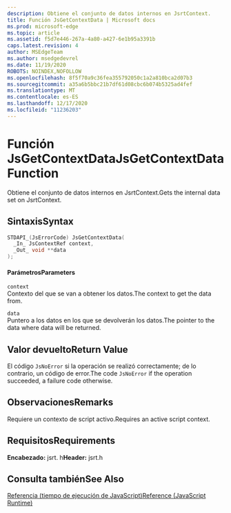 ```yaml
---
description: Obtiene el conjunto de datos internos en JsrtContext.
title: Función JsGetContextData | Microsoft docs
ms.prod: microsoft-edge
ms.topic: article
ms.assetid: f5d7e446-267a-4a80-a427-6e1b95a3391b
caps.latest.revision: 4
author: MSEdgeTeam
ms.author: msedgedevrel
ms.date: 11/19/2020
ROBOTS: NOINDEX,NOFOLLOW
ms.openlocfilehash: 8f5f70a9c36fea355792050c1a2a810bca2d07b3
ms.sourcegitcommit: a35a6b5bbc21b7df61d08cbc6b074b5325ad4fef
ms.translationtype: MT
ms.contentlocale: es-ES
ms.lasthandoff: 12/17/2020
ms.locfileid: "11236203"
---
```

# <span data-ttu-id="b74e3-103">Función JsGetContextData</span><span class="sxs-lookup"><span data-stu-id="b74e3-103">JsGetContextData Function</span></span>

<span data-ttu-id="b74e3-104">Obtiene el conjunto de datos internos en JsrtContext.</span><span class="sxs-lookup"><span data-stu-id="b74e3-104">Gets the internal data set on JsrtContext.</span></span>  
  
## <span data-ttu-id="b74e3-105">Sintaxis</span><span class="sxs-lookup"><span data-stu-id="b74e3-105">Syntax</span></span>  
  
```cpp  
STDAPI_(JsErrorCode) JsGetContextData(  
  _In_ JsContextRef context,  
  _Out_ void **data  
);  
```  
  
#### <span data-ttu-id="b74e3-106">Parámetros</span><span class="sxs-lookup"><span data-stu-id="b74e3-106">Parameters</span></span>  
 `context`  
 <span data-ttu-id="b74e3-107">Contexto del que se van a obtener los datos.</span><span class="sxs-lookup"><span data-stu-id="b74e3-107">The context to get the data from.</span></span>  
  
 `data`  
 <span data-ttu-id="b74e3-108">Puntero a los datos en los que se devolverán los datos.</span><span class="sxs-lookup"><span data-stu-id="b74e3-108">The pointer to the data where data will be returned.</span></span>  
  
## <span data-ttu-id="b74e3-109">Valor devuelto</span><span class="sxs-lookup"><span data-stu-id="b74e3-109">Return Value</span></span>  
 <span data-ttu-id="b74e3-110">El código `JsNoError` si la operación se realizó correctamente; de lo contrario, un código de error.</span><span class="sxs-lookup"><span data-stu-id="b74e3-110">The code `JsNoError` if the operation succeeded, a failure code otherwise.</span></span>  
  
## <span data-ttu-id="b74e3-111">Observaciones</span><span class="sxs-lookup"><span data-stu-id="b74e3-111">Remarks</span></span>  
 <span data-ttu-id="b74e3-112">Requiere un contexto de script activo.</span><span class="sxs-lookup"><span data-stu-id="b74e3-112">Requires an active script context.</span></span>  
  
## <span data-ttu-id="b74e3-113">Requisitos</span><span class="sxs-lookup"><span data-stu-id="b74e3-113">Requirements</span></span>  
 <span data-ttu-id="b74e3-114">**Encabezado:** jsrt. h</span><span class="sxs-lookup"><span data-stu-id="b74e3-114">**Header:** jsrt.h</span></span>  
  
## <span data-ttu-id="b74e3-115">Consulta también</span><span class="sxs-lookup"><span data-stu-id="b74e3-115">See Also</span></span>  
 [<span data-ttu-id="b74e3-116">Referencia (tiempo de ejecución de JavaScript)</span><span class="sxs-lookup"><span data-stu-id="b74e3-116">Reference (JavaScript Runtime)</span></span>](../chakra-hosting/reference-javascript-runtime.md)
